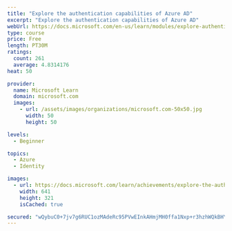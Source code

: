 ```yaml
---
title: "Explore the authentication capabilities of Azure AD"
excerpt: "Explore the authentication capabilities of Azure AD"
webUrl: https://docs.microsoft.com/en-us/learn/modules/explore-authentication-capabilities/
type: course
price: Free
length: PT30M
ratings:
  count: 261
  average: 4.8314176
heat: 50

provider:
  name: Microsoft Learn
  domain: microsoft.com
  images:
    - url: /assets/images/organizations/microsoft.com-50x50.jpg
      width: 50
      height: 50

levels:
  - Beginner

topics:
  - Azure
  - Identity

images:
  - url: https://docs.microsoft.com/learn/achievements/explore-the-authentication-capabilities-of-azure-ad-social.png
    width: 641
    height: 321
    isCached: true

secured: "wQybuC0+7jv7g6RUC1ozMAdeRc95PVwEInkAHmjMH0ffa1Nxp+r3hzhWQkBHYJOVGACGj77wWs0fE3rDCxXiBPvMlyhHqRzBlEBdRfpGp3NhdqNHQfRha+aoadq5RBitYjZ79xSu+uZyrbMp+n1CDCyEisDgFjcX7RI4uN2FzvMzzEXVecmFvu+hGx1I/wYIKjmJI+h6dyL8FUMklxd/2KBp4bCb6ID6Gd2PBVO/nZUlqXOpPNZNjjoHkYJeIevQb76Bf0zPNfrNt6+0tg8vJDKm02bTLhH6TD/3isbnQBukqwbcWoU5KuwsS4mSyaSbIk08YQWM1MkFybPn16MPI3aN5nJaGYWEVTRVNUKSsqd5KNa9GRpQ4f9uyNsTRLtIJHByg+inJ62lVIo0d0c8smW4R7nCNRLecP0XCUenbQw=;WEQmr+7ZUb7FN6OnhmPN1w=="
---
```


